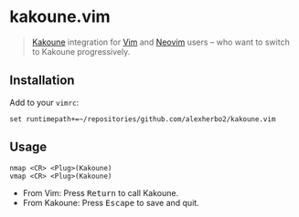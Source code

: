 # kakoune.vim

> [Kakoune] integration for [Vim] and [Neovim] users – who want to switch to Kakoune progressively.

## Installation

Add to your `vimrc`:

``` vim
set runtimepath+=~/repositories/github.com/alexherbo2/kakoune.vim
```

## Usage

``` vim
nmap <CR> <Plug>(Kakoune)
vmap <CR> <Plug>(Kakoune)
```

- From Vim: Press <kbd>Return</kbd> to call Kakoune.
- From Kakoune: Press <kbd>Escape</kbd> to save and quit.

[Kakoune]: https://kakoune.org
[Vim]: https://vim.org
[Neovim]: https://neovim.io
